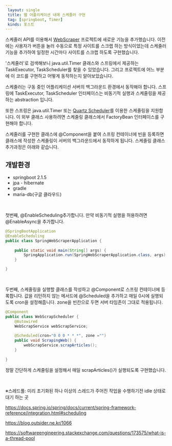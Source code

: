 ```yaml
---
 layout: single
 title: 웹 어플리케이션 내에 스케줄러 구현
 tag: [springboot, Timer]
 kinds: 포스트
---
```


스케줄러 API를 이용해서 [WebScraper](/2019/06/02/web-scraper.html) 프로젝트에 새로운 기능을 추가했습니다. 이전에는 사용자가 버튼을 눌러 수동으로 특정 사이트를 스크랩 하는 방식이었는데 스케줄러 기능을 추가하여 일정한 시간마다 사이트를 스크랩 하도록 구현했습니다.

'스케줄러'로 검색해보니 java.util.Timer 클래스와 스프링에서 제공하는 TaskExecutor, TaskScheduler를 찾을 수 있었습니다. 그리고 프로젝트에 어느 부분에 이 코드를 구현하고 어떻게 동작하는지  알아보았습니다. 

스케줄러는 구동 중인 어플리케이션 서버의 백그라운드 환경에서 동작해야 합니다. 스프링에 TaskExecutor, TaskScheduler 인터페이스는 비동기적 실행과 스케줄링을 제공하는 abstraction 입니다. 

또한 스프링은 java.util.Timer 또는 [Quartz Scheduler](https://www.quartz-scheduler.org/)를 이용한 스케줄링을 지원합니다. 이 외부 클래스 사용하려면 스케줄링 클래스에서 FactoryBean 인터페이스를 구현해야 합니다.

스케줄러를 구현한 클래스에 @Component을 붙여 스프링 컨테이너에 빈을 등록하면 클래스에 작성한 스케줄링이 서버의 백그라운드에서 동작하게 됩니다. 스케줄링 클래스 추가과정은 아래와 같습니다.

## 개발환경

- springboot 2.1.5
- jpa - hibernate
- gradle
- maria-db(구글 클라우드)

<br>

첫번째, @EnableScheduling추가합니다. 만약 비동기적 실행을 허용하려면 @EnableAsync을 추가합니다.

```java
@SpringBootApplication
@EnableScheduling
public class SpringWebScraperApplication {
	
	public static void main(String[] args) {
		SpringApplication.run(SpringWebScraperApplication.class, args);
	}

}
```

<br>

두번째, 스케줄링을 실행할 클래스를 작성하고 @Component로 스프링 컨테이너에 등록합니다. 값을 리턴하지 않는 메서드에 @Scheduled을 추가하고 매일 0시에 실행되도록 cron을 설정해줍니다. zone을 빈칸으로 두면 서버 타임존이 그대로 적용됩니다. 

```java
@Component
public class WebScrapScheduler {
	@Autowired
	WebScrapService webScrapService;
	
	@Scheduled(cron="0 0 0 * * *", zone ="")
	public void ScrapingWeb() {
		webScrapService.scrapArticles();
	}
	
}
```

정말 간단하게 스케줄링을 설정해서 매일 scrapArticles()가 실행되도록 구현했습니다.



<br>



※스레드풀: 미리 초기화된 하나 이상의 스레드가 주어진 작업을 수행하기전 idle 상태로 대기 하는 곳



https://docs.spring.io/spring/docs/current/spring-framework-reference/integration.html#scheduling

https://blog.outsider.ne.kr/1066

https://softwareengineering.stackexchange.com/questions/173575/what-is-a-thread-pool

  